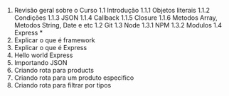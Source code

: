 1. Revisão geral sobre o Curso
    1.1 Introdução
        1.1.1 Objetos literais
        1.1.2 Condições
        1.1.3 JSON
        1.1.4 Callback
        1.1.5 Closure
        1.1.6 Metodos Array, Metodos String, Date e etc
    1.2 Git
    1.3 Node
        1.3.1 NPM
        1.3.2 Modulos
    1.4 Express *
2. Explicar o que é framework
3. Explicar o que é Express
4. Hello world Express
5. Importando JSON
6. Criando rota para products
7. Criando rota para um produto especifico
8. Criando rota para filtrar por tipos